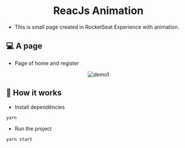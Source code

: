 <h1 align="center">ReacJs Animation</h1>

- This is small page created in RocketSeat Experience with animation.

## 💻 A page

- Page of home and register

<p align="center">
<img src="./demo/demo1.gif" alt="demo1" title="demo1">
</p>

## 🎩 How it works

- Install dependêncies

```sh
yarn
```

- Run the project

```sh
yarn start
```
